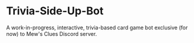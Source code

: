 # Trivia-Side-Up-Bot
A work-in-progress, interactive, trivia-based card game bot exclusive (for now) to Mew's Clues Discord server.
